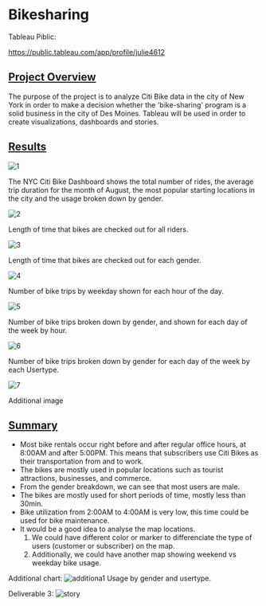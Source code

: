 # Bikesharing
Tableau Piblic:

https://public.tableau.com/app/profile/julie4612

## <u>Project Overview</u>

The purpose of the project is to analyze Citi Bike data in the city of New York in order to make a decision whether the 'bike-sharing' program is a solid business in the city of Des Moines. Tableau will be used in order to create visualizations, dashboards and stories. 

## <u>Results</u>

![1](/Resources/Images/1_NYC_dashboard.png)

The NYC Citi Bike Dashboard shows the total number of rides, the average trip duration for the month of August, the most popular starting locations in the city and the usage broken down by gender.

![2](/Resources/Images/2_Checkout_Time_Users.png)

Length of time that bikes are checked out for all riders.

![3](/Resources/Images/3_Checkout_Time_Gender.png)

Length of time that bikes are checked out for each gender.


![4](/Resources/Images/4_Trips_by_Weekday.png)

Number of bike trips by weekday shown for each hour of the day.


![5](/Resources/Images/5_Trips_by_Gender.png)

Number of bike trips broken down by gender, and shown for each day of the week by hour. 


![6](/Resources/Images/6_User_Trips_by_Gender.png)

Number of bike trips broken down by gender for each day of the week by each Usertype.

![7](/Resources/Images/Locations.png)

Additional image


## <u>Summary</u>

- Most bike rentals occur right before and after regular office hours, at 8:00AM and after 5:00PM. This means that subscribers use Citi Bikes as their transportation from and to work.
- The bikes are mostly used in popular locations such as tourist attractions, businesses, and commerce.
- From the gender breakdown, we can see that most users are male. 
- The bikes are mostly used for short periods of time, mostly less than 30min.
- Bike utilization from 2:00AM to 4:00AM is very low, this time could be used for bike maintenance.
- It would be a good idea to analyse the map locations.
    1. We could have different color or marker to differenciate the type of users (customer or subscriber) on the map.
    2. Additionally, we could have another map showing weekend vs weekday bike usage.

Additional chart:
![additiona1](/Resources/Images/additional1.png)
Usage by gender and usertype.


Deliverable 3:
![story](/Resources/Images/story_deliv3.png)